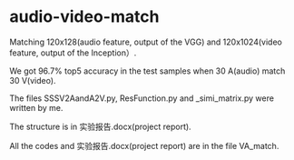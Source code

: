 # audio-video-match

Matching 120x128(audio feature, output of the VGG) and 120x1024(video feature, output of the Inception）.

We got 96.7% top5 accuracy in the test samples when 30 A(audio) match 30 V(video).

The files SSSV2AandA2V.py, ResFunction.py and _simi_matrix.py were written by me.

The structure is in 实验报告.docx(project report).

All the codes and 实验报告.docx(project report) are in the file VA_match.
